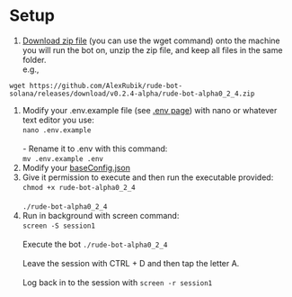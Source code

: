 # Setup

1. [Download zip file](https://github.com/AlexRubik/rude-bot-solana/releases) (you can use the wget command) onto the machine you will run the bot on, unzip the zip file, and keep all files in the same folder.\
   e.g.,&#x20;

```
wget https://github.com/AlexRubik/rude-bot-solana/releases/download/v0.2.4-alpha/rude-bot-alpha0_2_4.zip
```

1. Modify your .env.example file (see [.env page](.env-file-greater-than-v0.2.4-alpha.md)) with nano or whatever text editor you use: \
   `nano .env.example`\
   \
   \- Rename it to .env with this command: \
   `mv .env.example .env`
2. Modify your [baseConfig.json](baseconfig.json.md)
3. Give it permission to execute and then run the executable provided:\
   `chmod +x rude-bot-alpha0_2_4`\
   \
   `./rude-bot-alpha0_2_4`&#x20;
4. Run in background with screen command:\
   `screen -S session1`\
   \
   Execute the bot `./rude-bot-alpha0_2_4`\
   \
   Leave the session with CTRL + D and then tap the letter A.\
   \
   Log back in to the session with `screen -r session1`

